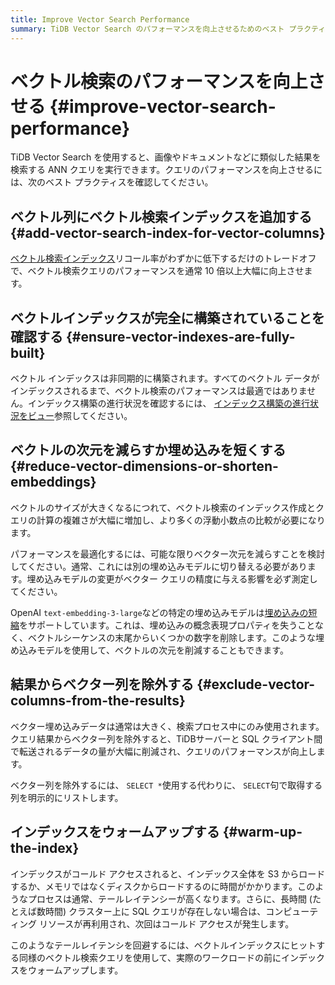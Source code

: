```yaml
---
title: Improve Vector Search Performance
summary: TiDB Vector Search のパフォーマンスを向上させるためのベスト プラクティスを学びます。
---
```


# ベクトル検索のパフォーマンスを向上させる {#improve-vector-search-performance}

TiDB Vector Search を使用すると、画像やドキュメントなどに類似した結果を検索する ANN クエリを実行できます。クエリのパフォーマンスを向上させるには、次のベスト プラクティスを確認してください。

## ベクトル列にベクトル検索インデックスを追加する {#add-vector-search-index-for-vector-columns}

[ベクトル検索インデックス](/tidb-cloud/vector-search-index.md)リコール率がわずかに低下するだけのトレードオフで、ベクトル検索クエリのパフォーマンスを通常 10 倍以上大幅に向上させます。

## ベクトルインデックスが完全に構築されていることを確認する {#ensure-vector-indexes-are-fully-built}

ベクトル インデックスは非同期的に構築されます。すべてのベクトル データがインデックスされるまで、ベクトル検索のパフォーマンスは最適ではありません。インデックス構築の進行状況を確認するには、 [インデックス構築の進行状況をビュー](/tidb-cloud/vector-search-index.md#view-index-build-progress)参照してください。

## ベクトルの次元を減らすか埋め込みを短くする {#reduce-vector-dimensions-or-shorten-embeddings}

ベクトルのサイズが大きくなるにつれて、ベクトル検索のインデックス作成とクエリの計算の複雑さが大幅に増加し、より多くの浮動小数点の比較が必要になります。

パフォーマンスを最適化するには、可能な限りベクター次元を減らすことを検討してください。通常、これには別の埋め込みモデルに切り替える必要があります。埋め込みモデルの変更がベクター クエリの精度に与える影響を必ず測定してください。

OpenAI `text-embedding-3-large`などの特定の埋め込みモデルは[埋め込みの短縮](https://openai.com/index/new-embedding-models-and-api-updates/)をサポートしています。これは、埋め込みの概念表現プロパティを失うことなく、ベクトルシーケンスの末尾からいくつかの数字を削除します。このような埋め込みモデルを使用して、ベクトルの次元を削減することもできます。

## 結果からベクター列を除外する {#exclude-vector-columns-from-the-results}

ベクター埋め込みデータは通常は大きく、検索プロセス中にのみ使用されます。クエリ結果からベクター列を除外すると、TiDBサーバーと SQL クライアント間で転送されるデータの量が大幅に削減され、クエリのパフォーマンスが向上します。

ベクター列を除外するには、 `SELECT *`使用する代わりに、 `SELECT`句で取得する列を明示的にリストします。

## インデックスをウォームアップする {#warm-up-the-index}

インデックスがコールド アクセスされると、インデックス全体を S3 からロードするか、メモリではなくディスクからロードするのに時間がかかります。このようなプロセスは通常、テールレイテンシーが高くなります。さらに、長時間 (たとえば数時間) クラスター上に SQL クエリが存在しない場合は、コンピューティング リソースが再利用され、次回はコールド アクセスが発生します。

このようなテールレイテンシを回避するには、ベクトルインデックスにヒットする同様のベクトル検索クエリを使用して、実際のワークロードの前にインデックスをウォームアップします。
